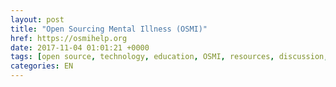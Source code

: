 ```yaml
---
layout: post
title: "Open Sourcing Mental Illness (OSMI)"
href: https://osmihelp.org
date: 2017-11-04 01:01:21 +0000
tags: [open source, technology, education, OSMI, resources, discussion, stress, workplace]
categories: EN
---
```

